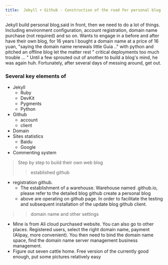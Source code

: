 ```yaml
---
title:  Jekyll + Github - Construction of the road for personal blog
---
```

Jekyll build personal blog,said in front, then we need to do a lot of things. Including environment configuration, account registration, domain name purchase (not required) and so on. Wants to engage in a before and after have their own blog, for 16 years I bought a domain name at a price of 16 yuan, "saying the domain name renewals little Guia .." with python and pitched an offline blog let the matter rest " critical deployments too much trouble ... " Until a few sprouted out of another to build a blog's mind, he was again huh. Fortunately, after several days of messing around, get out.
### Several key elements of
- Jekyll
   - Ruby
   - DevKit
   - Pygments
   - Python
- Github
   - account
   - client
- Domain
- Sites statistics
   - Baidu
   - Google
- Commenting system
> Step by step to build their own web blog
>> established github
- registration github.
    - The establishment of a warehouse. Warehouse named <user name> .github.io, please refer to the detailed blog github create a personal blog 
   - above are operating on github page. In order to facilitate the testing and subsequent installation of the update blog github client.

>> domain name and other settings
  - Mine is from Ali cloud purchased website. You can also go to other places. Registered users, select the right domain name, payment (Alipay, more convenient). You then need to bind the domain name space, find the domain name server management business management.
  - Figure out seven cattle home. Free version of the currently good enough, put some pictures relatively easy
